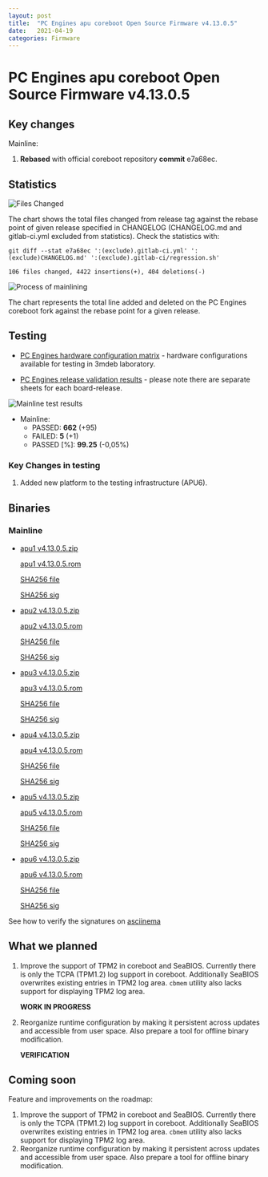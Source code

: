 ```yaml
---
layout: post
title:  "PC Engines apu coreboot Open Source Firmware v4.13.0.5"
date:   2021-04-19
categories: Firmware
---
```


# PC Engines apu coreboot Open Source Firmware v4.13.0.5

## Key changes

Mainline:

1. **Rebased** with official coreboot repository **commit** e7a68ec.

## Statistics

![Files Changed](https://cloud.3mdeb.com/index.php/s/3jWAJ87GmtmD7eF/preview)

The chart shows the total files changed from release tag against the rebase
point of given release specified in CHANGELOG (CHANGELOG.md and gitlab-ci.yml
excluded from statistics). Check the statistics with:

```
git diff --stat e7a68ec ':(exclude).gitlab-ci.yml' ':(exclude)CHANGELOG.md' ':(exclude).gitlab-ci/regression.sh'
```

`106 files changed, 4422 insertions(+), 404 deletions(-)`

![Process of mainlining](https://cloud.3mdeb.com/index.php/s/Sbq39A7iAiK63Ny/preview)

The chart represents the total line added and deleted on the PC Engines
coreboot fork against the rebase point for a given release.

## Testing

* [PC Engines hardware configuration matrix](https://cloud.3mdeb.com/index.php/s/oWDDFxNDZBtJDQP/preview) - hardware configurations available for testing in 3mdeb laboratory.

* [PC Engines release validation results](https://3mdeb.us16.list-manage.com/track/click?u=fce95b885fc13fbf1db611816&id=96d9b426c0&e=16ffa34a09) - please note there are separate sheets for each board-release.

![Mainline test results](https://cloud.3mdeb.com/index.php/s/3K36WaeCGJ3q8wQ/preview)

* Mainline:
  * PASSED: **662** (+95)
  * FAILED: **5** (+1)
  * PASSED [%]: **99.25** (-0,05%)

### Key Changes in testing

1. Added new platform to the testing infrastructure (APU6).

## Binaries

### Mainline

* [apu1 v4.13.0.5.zip](https://3mdeb.com/open-source-firmware/pcengines/apu1/apu1_v4.13.0.5.zip)

  [apu1 v4.13.0.5.rom](https://3mdeb.com/open-source-firmware/pcengines/apu1/apu1_v4.13.0.5.rom)

  [SHA256 file](https://3mdeb.com/open-source-firmware/pcengines/apu1/apu1_v4.13.0.5.SHA256)

  [SHA256 sig](https://3mdeb.com/open-source-firmware/pcengines/apu1/apu1_v4.13.0.5.SHA256.sig)

* [apu2 v4.13.0.5.zip](https://3mdeb.com/open-source-firmware/pcengines/apu2/apu2_v4.13.0.5.zip)

  [apu2 v4.13.0.5.rom](https://3mdeb.com/open-source-firmware/pcengines/apu2/apu2_v4.13.0.5.rom)

  [SHA256 file](https://3mdeb.com/open-source-firmware/pcengines/apu2/apu2_v4.13.0.5.SHA256)

  [SHA256 sig](https://3mdeb.com/open-source-firmware/pcengines/apu2/apu2_v4.13.0.5.SHA256.sig)

* [apu3 v4.13.0.5.zip](https://3mdeb.com/open-source-firmware/pcengines/apu3/apu3_v4.13.0.5.zip)

  [apu3 v4.13.0.5.rom](https://3mdeb.com/open-source-firmware/pcengines/apu3/apu3_v4.13.0.5.rom)

  [SHA256 file](https://3mdeb.com/open-source-firmware/pcengines/apu3/apu3_v4.13.0.5.SHA256)

  [SHA256 sig](https://3mdeb.com/open-source-firmware/pcengines/apu3/apu3_v4.13.0.5.SHA256.sig)

* [apu4 v4.13.0.5.zip](https://3mdeb.com/open-source-firmware/pcengines/apu4/apu4_v4.13.0.5.zip)

  [apu4 v4.13.0.5.rom](https://3mdeb.com/open-source-firmware/pcengines/apu4/apu4_v4.13.0.5.rom)

  [SHA256 file](https://3mdeb.com/open-source-firmware/pcengines/apu4/apu4_v4.13.0.5.SHA256)

  [SHA256 sig](https://3mdeb.com/open-source-firmware/pcengines/apu4/apu4_v4.13.0.5.SHA256.sig)

* [apu5 v4.13.0.5.zip](https://3mdeb.com/open-source-firmware/pcengines/apu5/apu5_v4.13.0.5.zip)

  [apu5 v4.13.0.5.rom](https://3mdeb.com/open-source-firmware/pcengines/apu5/apu5_v4.13.0.5.rom)

  [SHA256 file](https://3mdeb.com/open-source-firmware/pcengines/apu5/apu5_v4.13.0.5.SHA256)

  [SHA256 sig](https://3mdeb.com/open-source-firmware/pcengines/apu5/apu5_v4.13.0.5.SHA256.sig)

* [apu6 v4.13.0.5.zip](https://3mdeb.com/open-source-firmware/pcengines/apu6/apu6_v4.13.0.5.zip)

  [apu6 v4.13.0.5.rom](https://3mdeb.com/open-source-firmware/pcengines/apu6/apu6_v4.13.0.5.rom)

  [SHA256 file](https://3mdeb.com/open-source-firmware/pcengines/apu6/apu6_v4.13.0.5.SHA256)

  [SHA256 sig](https://3mdeb.com/open-source-firmware/pcengines/apu6/apu6_v4.13.0.5.SHA256.sig)

See how to verify the signatures on [asciinema](https://asciinema.org/a/376207)

## What we planned

1. Improve the support of TPM2 in coreboot and SeaBIOS. Currently there is only
   the TCPA (TPM1.2) log support in coreboot. Additionally SeaBIOS overwrites
   existing entries in TPM2 log area. `cbmem` utility also lacks support for
   displaying TPM2 log area.

   **WORK IN PROGRESS**

2. Reorganize runtime configuration by making it persistent across updates and
   accessible from user space. Also prepare a tool for offline binary
   modification.

   **VERIFICATION**

## Coming soon

Feature and improvements on the roadmap:

1. Improve the support of TPM2 in coreboot and SeaBIOS. Currently there is only
   the TCPA (TPM1.2) log support in coreboot. Additionally SeaBIOS overwrites
   existing entries in TPM2 log area. `cbmem` utility also lacks support for
   displaying TPM2 log area.
2. Reorganize runtime configuration by making it persistent across updates and
   accessible from user space. Also prepare a tool for offline binary
   modification.
